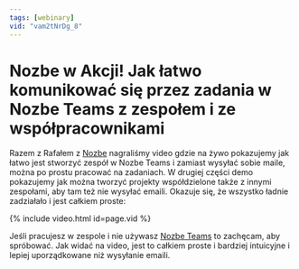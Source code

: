 ```yaml
---
tags: [webinary]
vid: "vam2tNrDg_8"
---
```


# Nozbe w Akcji! Jak łatwo komunikować się przez zadania w Nozbe Teams z zespołem i ze współpracownikami

Razem z Rafałem z [Nozbe][n] nagraliśmy video gdzie na żywo pokazujemy jak łatwo jest stworzyć zespół w Nozbe Teams i zamiast wysyłać sobie maile, można po prostu pracować na zadaniach. W drugiej części demo pokazujemy jak można tworzyć projekty współdzielone także z innymi zespołami, aby tam też nie wysyłać emaili. Okazuje się, że wszystko ładnie zadziałało i jest całkiem proste:

{% include video.html id=page.vid %}

<!--More-->

Jeśli pracujesz w zespole i nie używasz [Nozbe Teams][n] to zachęcam, aby spróbować. Jak widać na video, jest to całkiem proste i bardziej intuicyjne i lepiej uporządkowane niż wysyłanie emaili.

[n]: https://michael.gratis/nozbe_pl
[np]: https://michael.gratis/nozbepersonal_pl